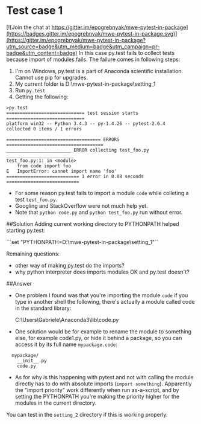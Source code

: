 # Test case 1

[![Join the chat at https://gitter.im/epogrebnyak/mwe-pytest-in-package](https://badges.gitter.im/epogrebnyak/mwe-pytest-in-package.svg)](https://gitter.im/epogrebnyak/mwe-pytest-in-package?utm_source=badge&utm_medium=badge&utm_campaign=pr-badge&utm_content=badge)
In this case py.test fails to collect tests because import of modules fails. The failure comes in following steps:

1. I'm on Windows, py.test is a part of Anaconda scientific installation. Cannot use pip for upgrades.
2. My current folder is D:\mwe-pytest-in-package\setting_1
3. Run ```py.test```
4. Getting the following:

```
>py.test
============================= test session starts =============================
platform win32 -- Python 3.4.3 -- py-1.4.26 -- pytest-2.6.4
collected 0 items / 1 errors

=================================== ERRORS ====================================
________________________ ERROR collecting test_foo.py _________________________
test_foo.py:1: in <module>
    from code import foo
E   ImportError: cannot import name 'foo'
=========================== 1 error in 0.08 seconds ===========================
```

- For some reason py.test fails to import a module ```code``` while colleting a test ```test_foo.py```.
- Googling and StackOverflow were not much help yet.
- Note that ```python code.py``` and ```python test_foo.py``` run without error.

##Solution
Adding current working directory to PYTHONPATH helped starting py.test:

```set "PYTHONPATH=D:\mwe-pytest-in-package\setting_1"``

Remaining questions:

- other way of making py.test do the imports?
- why python interpreter does imports modules OK and py.test doesn't?

##Answer

- One problem I found was that you're importing the module ``code`` if you type
  in another shell the following, there's actually a module called code
  in the standard library:

  C:\Users\Gabriele\Anaconda3\lib\code.py

- One solution would be for example to rename the module to something else,
  for example code1.py, or hide it behind a package, so you can access it by
  its full name ``mypackage.code``:
```
  mypackage/
    __init__.py
    code.py
```

- As for why is this happening with pytest and not with calling the module
  directly has to do with absolute imports (``import something``). Apparently
  the "import priority" work differently when run as-a-script, and by setting
  the PYTHONPATH you're making the priority higher for the modules in the
  current directory.

You can test in the ``setting_2`` directory if this is working properly.
